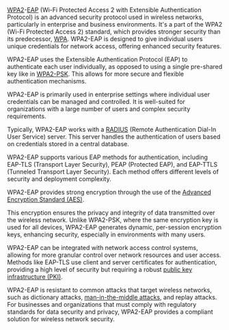 [WPA2](../protocols/wpa2.md)-[EAP](../frameworks/eap.md) (Wi-Fi Protected Access 2 with Extensible Authentication Protocol) is an advanced security protocol used in wireless networks, particularly in enterprise and business environments. It's a part of the WPA2 (Wi-Fi Protected Access 2) standard, which provides stronger security than its predecessor, [WPA](../protocols/wpa.md). WPA2-EAP is designed to give individual users unique credentials for network access, offering enhanced security features.

WPA2-EAP uses the Extensible Authentication Protocol (EAP) to authenticate each user individually, as opposed to using a single pre-shared key like in [WPA2-PSK](../protocols/wpa2-psk.md). This allows for more secure and flexible authentication mechanisms.

WPA2-EAP is primarily used in enterprise settings where individual user credentials can be managed and controlled. It is well-suited for organizations with a large number of users and complex security requirements.

Typically, WPA2-EAP works with a [RADIUS](../networking/radius.md) (Remote Authentication Dial-In User Service) server. This server handles the authentication of users based on credentials stored in a central database.

WPA2-EAP supports various EAP methods for authentication, including EAP-TLS (Transport Layer Security), PEAP (Protected EAP), and EAP-TTLS (Tunneled Transport Layer Security). Each method offers different levels of security and deployment complexity.

WPA2-EAP provides strong encryption through the use of the [Advanced Encryption Standard (AES)](../cryptography/aes.md).

This encryption ensures the privacy and integrity of data transmitted over the wireless network. Unlike WPA2-PSK, where the same encryption key is used for all devices, WPA2-EAP generates dynamic, per-session encryption keys, enhancing security, especially in environments with many users.

WPA2-EAP can be integrated with network access control systems, allowing for more granular control over network resources and user access. Methods like EAP-TLS use client and server certificates for authentication, providing a high level of security but requiring a robust [public key infrastructure (PKI)](../cryptography/pki.md).

WPA2-EAP is resistant to common attacks that target wireless networks, such as dictionary attacks, [man-in-the-middle attacks](../security/mitm.md), and replay attacks. For businesses and organizations that must comply with regulatory standards for data security and privacy, WPA2-EAP provides a compliant solution for wireless network security.
